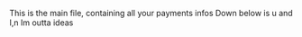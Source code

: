 This is the main file, containing all your payments infos
D o w n   b e l o w   i s   u   a n d   I , \ n   I m   o u t t a   i d e a s  
 